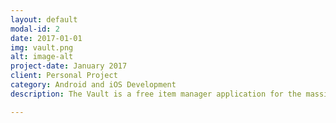 ```yaml
---
layout: default
modal-id: 2
date: 2017-01-01
img: vault.png
alt: image-alt
project-date: January 2017
client: Personal Project
category: Android and iOS Development
description: The Vault is a free item manager application for the massively popular shared-world shooter games: Destiny 2 and Destiny 1. The Vault is created keeping the hardcore and casual players in mind and minimizes the time and effort required to equip an item, to transfer an item to or from the Vault and to transfer an item between your characters. To see full features & download please check <a href="https://apps.apple.com/us/app/vault-manager-for-destiny-2/id1330143510">Apple Appstore for iOS</a> and <a href="https://play.google.com/store/apps/details?id=com.crocusgames.destinyinventorymanager">Google Playstore for Android</a>.

---
```

